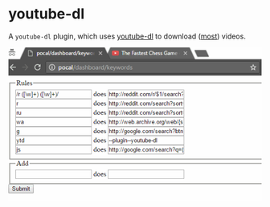 # youtube-dl

A `youtube-dl` plugin, which uses [youtube-dl] to download ([most][sites]) videos.

![(demo gif)](../../../docs/gifs/ytd.gif)

[youtube-dl]: http://rg3.github.io/youtube-dl
[sites]: http://rg3.github.io/youtube-dl/supportedsites.html